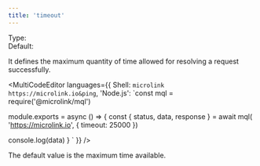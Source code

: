 ```yaml
---
title: 'timeout'
---
```


Type: <Type children='<number>'/><br/>
Default: <Type children="25000"/>

It defines the maximum quantity of time allowed for resolving a request successfully.

<MultiCodeEditor languages={{
  Shell: `microlink https://microlink.io&ping`,
  'Node.js': `const mql = require('@microlink/mql')
 
module.exports = async () => {
  const { status, data, response } = await mql(
    'https://microlink.io', { 
      timeout: 25000
  })
  
 console.log(data)
}
  `
  }} 
/>

<Figcaption>The default value is the maximum time available.</Figcaption>
